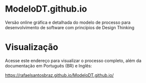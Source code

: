 # ModeloDT.github.io
Versão online gráfica e detalhada do modelo de processo para desenvolvimento de software com princípios de Design Thinking

# Visualização
Acesse este endereço para visualizar o processo completo, além da documentação em Português (BR) e Inglês:

https://rafaelsantosbraz.github.io/ModeloDT.github.io/
